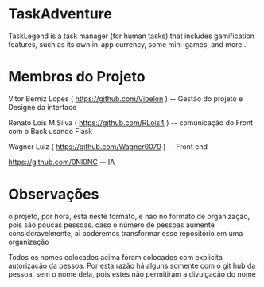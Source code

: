# TaskAdventure
TaskLegend is a task manager (for human tasks) that includes gamification features, such as its own in-app currency, some mini-games, and more..

# Membros do Projeto
Vitor Berniz Lopes ( https://github.com/Vibelon ) -- Gestão do projeto e Designe da interface

Renato Lois M.Silva ( https://github.com/RLois4 ) -- comunicação do Front com o Back usando Flask

Wagner Luiz ( https://github.com/Wagner0070 ) -- Front end

https://github.com/0NI0NC -- IA


# Observações
o projeto, por hora, está neste formato, e não no formato de organização, pois são poucas pessoas. caso o número de pessoas aumente consideravelmente, ai poderemos transformar esse repositório em uma organização

Todos os nomes colocados acima foram colocados com explicita autorização da pessoa. Por esta razão há alguns somente com o git hub da pessoa, sem o nome dela, pois estes não permitiram a divulgação do nome
